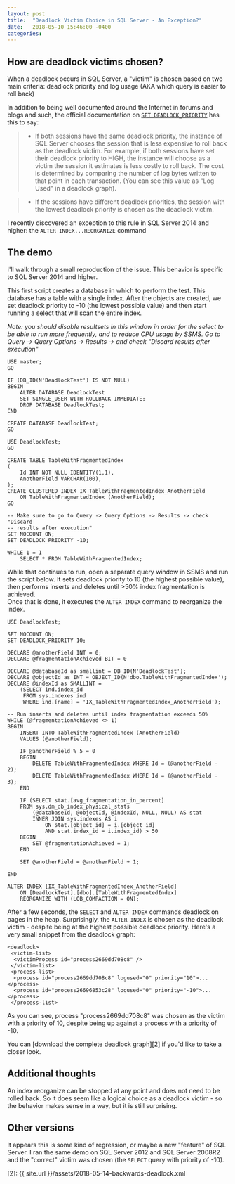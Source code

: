 ```yaml
---
layout: post
title:  "Deadlock Victim Choice in SQL Server - An Exception?"
date:   2018-05-10 15:46:00 -0400
categories: 
---
```

## How are deadlock victims chosen?
When a deadlock occurs in SQL Server, a "victim" is chosen based on two main 
criteria: deadlock priority and log usage (AKA which query is easier to roll 
back)

In addition to being well documented around the Internet in forums and blogs and 
such, the official documentation on [`SET DEADLOCK_PRIORITY`][1] has this to 
say:

> - If both sessions have the same deadlock priority, the instance of SQL 
> Server chooses the session that is less expensive to roll back as the 
> deadlock victim. For example, if both sessions have set their deadlock 
> priority to HIGH, the instance will choose as a victim the session it 
> estimates is less costly to roll back. The cost is determined by comparing 
> the number of log bytes written to that point in each transaction. (You can 
> see this value as "Log Used" in a deadlock graph).  

> - If the sessions have different deadlock priorities, the session with the 
> lowest deadlock priority is chosen as the deadlock victim.

I recently discovered an exception to this rule in SQL Server 2014 and higher: the 
`ALTER INDEX...REORGANIZE` command

## The demo
I'll walk through a small reproduction of the issue.  This behavior is specific 
to SQL Server 2014 and higher.

This first script creates a database in which to perform the test.  This 
database has a table with a single index.  After the objects are created, we 
set deadlock priority to -10 (the lowest possible value) and then start 
running a select that will scan the entire index.

*Note: you should disable resultsets in this window in order for the select to 
be able to run more frequently, and to reduce CPU usage by SSMS.  Go to 
Query -> Query Options -> Results -> and check "Discard results after 
execution"*

	USE master;
	GO

	IF (DB_ID(N'DeadlockTest') IS NOT NULL) 
	BEGIN
		ALTER DATABASE DeadlockTest
		SET SINGLE_USER WITH ROLLBACK IMMEDIATE;
		DROP DATABASE DeadlockTest;
	END

	CREATE DATABASE DeadlockTest;
	GO

	USE DeadlockTest;
	GO

	CREATE TABLE TableWithFragmentedIndex
	(
		Id INT NOT NULL IDENTITY(1,1),
		AnotherField VARCHAR(100),
	);
	CREATE CLUSTERED INDEX IX_TableWithFragmentedIndex_AnotherField 
		ON TableWithFragmentedIndex (AnotherField);
	GO

	-- Make sure to go to Query -> Query Options -> Results -> check "Discard 
	-- results after execution"
	SET NOCOUNT ON;
	SET DEADLOCK_PRIORITY -10;

	WHILE 1 = 1
		SELECT * FROM TableWithFragmentedIndex;

While that continues to run, open a separate query window in SSMS and run the 
script below.  It sets deadlock priority to 10 (the highest possible value), 
then performs inserts and deletes until >50% index fragmentation is achieved.  
Once that is done, it executes the `ALTER INDEX` command to reorganize the 
index.

	USE DeadlockTest;

	SET NOCOUNT ON;
	SET DEADLOCK_PRIORITY 10;

	DECLARE @anotherField INT = 0;
	DECLARE @fragmentationAchieved BIT = 0

	DECLARE @databaseId as smallint = DB_ID(N'DeadlockTest');
	DECLARE @objectId as INT = OBJECT_ID(N'dbo.TableWithFragmentedIndex');
	DECLARE @indexId as SMALLINT = 
		(SELECT ind.index_id 
		 FROM sys.indexes ind 
		 WHERE ind.[name] = 'IX_TableWithFragmentedIndex_AnotherField');

	-- Run inserts and deletes until index fragmentation exceeds 50%
	WHILE (@fragmentationAchieved <> 1)
	BEGIN
		INSERT INTO TableWithFragmentedIndex (AnotherField) 
		VALUES (@anotherField);
		
		IF @anotherField % 5 = 0
		BEGIN
			DELETE TableWithFragmentedIndex WHERE Id = (@anotherField - 2);
			DELETE TableWithFragmentedIndex WHERE Id = (@anotherField - 3);
		END

		IF (SELECT stat.[avg_fragmentation_in_percent]
		FROM sys.dm_db_index_physical_stats 
			(@databaseId, @objectId, @indexId, NULL, NULL) AS stat
			INNER JOIN sys.indexes AS i 
				ON stat.[object_id] = i.[object_id] 
				AND stat.index_id = i.index_id) > 50
		BEGIN
			SET @fragmentationAchieved = 1;
		END

		SET @anotherField = @anotherField + 1;

	END

	ALTER INDEX [IX_TableWithFragmentedIndex_AnotherField] 
		ON [DeadlockTest].[dbo].[TableWithFragmentedIndex] 
		REORGANIZE WITH (LOB_COMPACTION = ON);

After a few seconds, the `SELECT` and `ALTER INDEX` commands deadlock on pages 
in the heap.  Surprisingly, the `ALTER INDEX` is chosen as the deadlock victim - 
despite being at the highest possible deadlock priority.  Here's a very small
 snippet from the deadlock graph:

	<deadlock>
	 <victim-list>
	  <victimProcess id="process2669dd708c8" />
	 </victim-list>
	 <process-list>
	  <process id="process2669dd708c8" logused="0" priority="10">...</process>
	  <process id="process26696853c28" logused="0" priority="-10">...</process>
	 </process-list>

As you can see, process "process2669dd708c8" was chosen as the victim with a 
priority of 10, despite being up against a process with a priority of -10.

You can [download the complete deadlock graph][2] if you'd like to take a closer 
look.

## Additional thoughts
An index reorganize can be stopped at any point and does not need to be rolled 
back.  So it does seem like a logical choice as a deadlock victim - so the 
behavior makes sense in a way, but it is still surprising.

## Other versions
It appears this is some kind of regression, or maybe a new "feature" of SQL 
Server.  I ran the same demo on SQL Server 2012 and SQL Server 2008R2 and the 
"correct" victim was chosen (the `SELECT` query with priority of -10).
		
[1]: https://docs.microsoft.com/en-us/sql/t-sql/statements/set-deadlock-priority-transact-sql?view=sql-server-2017
[2]: {{ site.url }}/assets/2018-05-14-backwards-deadlock.xml
